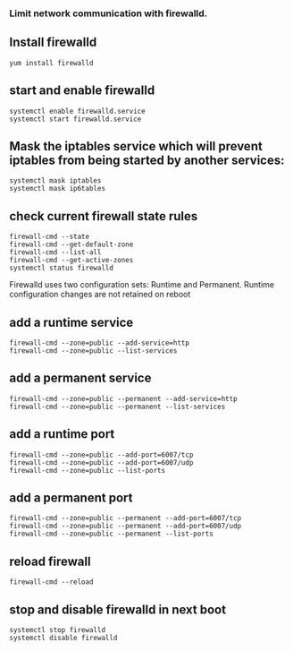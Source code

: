### Limit network communication with firewalld.

## Install firewalld
```
yum install firewalld
```
## start and enable firewalld
```
systemctl enable firewalld.service
systemctl start firewalld.service
```
##  Mask the iptables service which will prevent iptables from being started by another services:
```
systemctl mask iptables
systemctl mask ip6tables
```
## check current firewall state rules
```
firewall-cmd --state
firewall-cmd --get-default-zone
firewall-cmd --list-all
firewall-cmd --get-active-zones
systemctl status firewalld
```
Firewalld uses two configuration sets: Runtime and Permanent. Runtime configuration changes are not retained on reboot

## add a runtime service
```
firewall-cmd --zone=public --add-service=http
firewall-cmd --zone=public --list-services
```
## add a permanent service
```
firewall-cmd --zone=public --permanent --add-service=http
firewall-cmd --zone=public --permanent --list-services
```
## add a runtime port
```
firewall-cmd --zone=public --add-port=6007/tcp
firewall-cmd --zone=public --add-port=6007/udp
firewall-cmd --zone=public --list-ports
```
## add a permanent port
```
firewall-cmd --zone=public --permanent --add-port=6007/tcp
firewall-cmd --zone=public --permanent --add-port=6007/udp
firewall-cmd --zone=public --permanent --list-ports
```
## reload firewall
```
firewall-cmd --reload
```
## stop and disable firewalld in next boot
```
systemctl stop firewalld
systemctl disable firewalld
```
